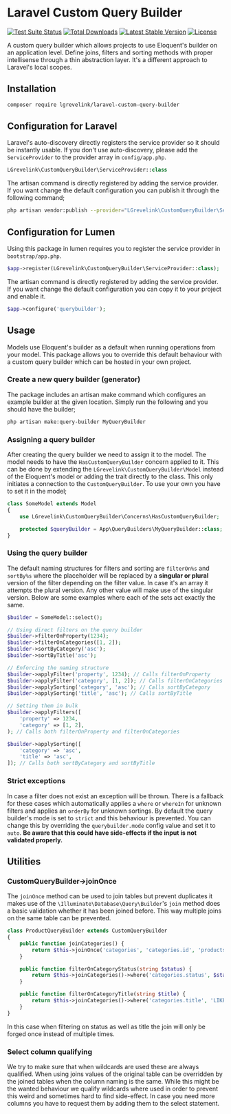 # Laravel Custom Query Builder

[![Test Suite Status](https://github.com/larsgrevelink/laravel-custom-query-builder/workflows/Test%20Suite/badge.svg)](https://github.com/larsgrevelink/laravel-custom-query-builder)
[![Total Downloads](https://poser.pugx.org/lgrevelink/laravel-custom-query-builder/d/total.svg)](https://packagist.org/packages/lgrevelink/laravel-custom-query-builder)
[![Latest Stable Version](https://poser.pugx.org/lgrevelink/laravel-custom-query-builder/v/stable.svg)](https://packagist.org/packages/lgrevelink/laravel-custom-query-builder)
[![License](https://poser.pugx.org/lgrevelink/laravel-custom-query-builder/license.svg)](https://github.com/larsgrevelink/laravel-custom-query-builder)

A custom query builder which allows projects to use Eloquent's builder on an application level. Define joins, filters and sorting methods with proper intellisense through a thin abstraction layer. It's a different approach to Laravel's local scopes.

## Installation

```bash
composer require lgrevelink/laravel-custom-query-builder
```


## Configuration for Laravel

Laravel's auto-discovery directly registers the service provider so it should be instantly usable. If you don't use auto-discovery, please add the `ServiceProvider` to the provider array in `config/app.php`.

```php
LGrevelink\CustomQueryBuilder\ServiceProvider::class
```

The artisan command is directly registered by adding the service provider. If you want change the default configuration you can publish it through the following command;

```bash
php artisan vendor:publish --provider="LGrevelink\CustomQueryBuilder\ServiceProvider"
```


## Configuration for Lumen

Using this package in lumen requires you to register the service provider in `bootstrap/app.php`.

```php
$app->register(LGrevelink\CustomQueryBuilder\ServiceProvider::class);
```

The artisan command is directly registered by adding the service provider. If you want change the default configuration you can copy it to your project and enable it.

```php
$app->configure('querybuilder');
```


## Usage

Models use Eloquent's builder as a default when running operations from your model. This package allows you to override this default behaviour with a custom query builder which can be hosted in your own project.

### Create a new query builder (generator)

The package includes an artisan make command which configures an example builder at the given location. Simply run the following and you should have the builder;

```bash
php artisan make:query-builder MyQueryBuilder
```

### Assigning a query builder

After creating the query builder we need to assign it to the model. The model needs to have the `HasCustomQueryBuilder` concern applied to it. This can be done by extending the `LGrevelink\CustomQueryBuilder\Model` instead of the Eloquent's model or adding the trait directly to the class. This only initiates a connection to the `CustomQueryBuilder`. To use your own you have to set it in the model;

```php
class SomeModel extends Model
{
    use LGrevelink\CustomQueryBuilder\Concerns\HasCustomQueryBuilder;

    protected $queryBuilder = App\QueryBuilders\MyQueryBuilder::class;
}
```

### Using the query builder

The default naming structures for filters and sorting are `filterOn%s` and `sortBy%s` where the placeholder will be replaced by a **singular or plural** version of the filter depending on the filter value. In case it's an array it attempts the plural version. Any other value will make use of the singular version. Below are some examples where each of the sets act exactly the same.

```php
$builder = SomeModel::select();

// Using direct filters on the query builder
$builder->filterOnProperty(1234);
$builder->filterOnCategories([1, 2]);
$builder->sortByCategory('asc');
$builder->sortByTitle('asc');

// Enforcing the naming structure
$builder->applyFilter('property', 1234); // Calls filterOnProperty
$builder->applyFilter('category', [1, 2]); // Calls filterOnCategories
$builder->applySorting('category', 'asc'); // Calls sortByCategory
$builder->applySorting('title', 'asc'); // Calls sortByTitle

// Setting them in bulk
$builder->applyFilters([
    'property' => 1234,
    'category' => [1, 2],
); // Calls both filterOnProperty and filterOnCategories

$builder->applySorting([
    'category' => 'asc',
    'title' => 'asc',
]); // Calls both sortByCategory and sortByTitle
```

### Strict exceptions

In case a filter does not exist an exception will be thrown. There is a fallback for these cases which automatically applies a `where` or `whereIn` for unknown filters and applies an `orderBy` for unknown sortings. By default the query builder's mode is set to `strict` and this behaviour is prevented. You can change this by overriding the `querybuilder.mode` config value and set it to `auto`. **Be aware that this could have side-effects if the input is not validated properly.**

## Utilities

### CustomQueryBuilder->joinOnce

The `joinOnce` method can be used to join tables but prevent duplicates it makes use of the `\Illuminate\Database\Query\Builder`'s `join` method does a basic validation whether it has been joined before. This way multiple joins on the same table can be prevented.

```php
class ProductQueryBuilder extends CustomQueryBuilder
{
    public function joinCategories() {
        return $this->joinOnce('categories', 'categories.id', 'products.category_id');
    }

    public function filterOnCategoryStatus(string $status) {
        return $this->joinCategories()->where('categories.status', $status);
    }

    public function filterOnCategoryTitle(string $title) {
        return $this->joinCategories()->where('categories.title', 'LIKE', $title);
    }
}
```

In this case when filtering on status as well as title the join will only be forged once instead of multiple times.


### Select column qualifying

We try to make sure that when wildcards are used these are always qualified. When using joins values of the original table can be overridden by the joined tables when the column naming is the same. While this might be the wanted behaviour we qualify wildcards where used in order to prevent this weird and sometimes hard to find side-effect. In case you need more columns you have to request them by adding them to the select statement.

